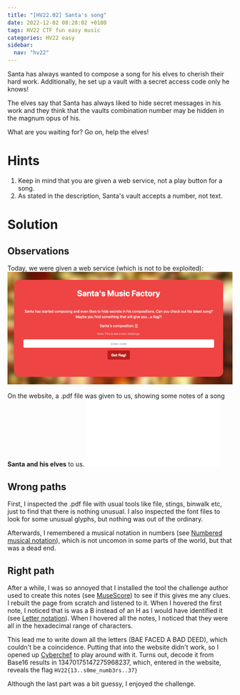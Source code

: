 ```yaml
---
title: "[HV22.02] Santa's song"
date: 2022-12-02 08:28:02 +0100
tags: HV22 CTF fun easy music
categories: HV22 easy
sidebar:
  nav: "hv22"
---
```


Santa has always wanted to compose a song for his elves to cherish their hard work. Additionally, he set up a vault with a secret access code only he knows!

The elves say that Santa has always liked to hide secret messages in his work and they think that the vaults combination number may be hidden in the magnum opus of his.

What are you waiting for? Go on, help the elves!

# Hints

1. Keep in mind that you are given a web service, not a play button for a song.
2. As stated in the description, Santa's vault accepts a number, not text.

# Solution

## Observations

Today, we were given a web service (which is not to be exploited): ![screenshot of the website](/assets/hv22/hv22_02_website.png)

On the website, a .pdf file was given to us, showing some notes of a song **Santa and his elves** to us. ![song: santa and his elves](/assets/hv22/hv22_02_song.pdf)

## Wrong paths

First, I inspected the .pdf file with usual tools like file, stings, binwalk etc, just to find that there is nothing unusual. I also inspected the font files to look for some unusual glyphs, but nothing was out of the ordinary.

Afterwards, I remembered a musical notation in numbers (see [Numbered musical notation](https://en.wikipedia.org/wiki/Numbered_musical_notation)), which is not uncomon in some parts of the world, but that was a dead end.

## Right path

After a while, I was so annoyed that I installed the tool the challenge author used to create this notes (see [MuseScore](https://musescore.org/en)) to see if this gives me any clues. I rebuilt the page from scratch and listened to it. When I hovered the first note, I noticed that is was a B instead of an H as I would have identified it (see [Letter notation](https://en.wikipedia.org/wiki/Letter_notation)). When I hovered all the notes, I noticed that they were all in the hexadecimal range of characters.

This lead me to write down all the letters (BAE FACED A BAD DEED), which couldn't be a coincidence. Putting that into the website didn't work, so I opened up [Cyberchef](https://cyberchef.org) to play around with it. Turns out, decode it from Base16 results in 13470175147275968237, which, entered in the website, reveals the flag `HV22{13..s0me_numb3rs..37}`

Although the last part was a bit guessy, I enjoyed the challenge.
